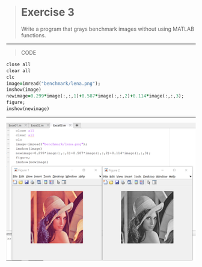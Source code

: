 > # Exercise 3
> Write a program that grays benchmark images without using MATLAB functions.
***
>CODE

```ruby
close all
clear all
clc
image=imread("benchmark/lena.png");
imshow(image)
newimage=0.299*image(:,:,1)+0.587*image(:,:,2)+0.114*image(:,:,3);
figure;
imshow(newimage)
```
***
![alt text](https://github.com/semnan-university-ai/image-processing-class/blob/31b4e9ff9649852e898e3972eed32976e4ead0c8/excersiecs/alirezachaji/3/Exce03.png)
